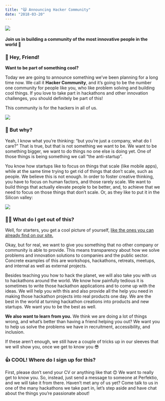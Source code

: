 ```yaml
---
title: "🙀 Announcing Hacker Community"
date: "2018-03-20"
---
```


![](http://www.xn--lhteenlahti-l8a.fi/wp-content/uploads/2018/09/e5d90-15n0p8ufuawklysrsifuulw.jpeg)

#### Join us in building a community of the most innovative people in the world 💚

### 👋 Hey, Friend!

**Want to be part of something cool?**

Today we are going to announce something we’ve been planning for a long time now. We call it **Hacker Community**, and it’s going to be the number one community for people like you, who like problem solving and building cool things. If you love to take part in hackathons and other innovation challenges, you should definitely be part of this!

This community is for the hackers in all of us.

![](http://www.xn--lhteenlahti-l8a.fi/wp-content/uploads/2018/09/e5975-1cf9w0s7smtgbpsdyvknekq.gif)

### 🤔 But why?

Yeah, I know what you’re thinking: “but you’re just a company, what do I care?” That is true, but that is not something we want to be. We want to be something bigger, we want to do things no one else is doing yet. One of those things is being something we call “the anti-startup”.

You know how startups like to focus on things that scale (like mobile apps), while at the same time trying to get rid of things that don’t scale, such as people. We believe this is not enough. In order to foster creative thinking, you have to focus on human factors, and those rarely scale. We want to build things that actually elevate people to be better, and, to achieve that we need to focus on those things that don’t scale. Or, as they like to put it in the Silicon valley:

![](http://www.xn--lhteenlahti-l8a.fi/wp-content/uploads/2018/09/194b4-1y6od4gitesxf0vgo4lyemg.gif)

### 👩‍🚀 What do I get out of this?

Well, for starters, you get a cool picture of yourself, [like the ones you can already find on our site.](https://www.perfektio.fi/en/company)

Okay, but for real, we want to give you something that no other company or community is able to provide. This means transparency about how we solve problems and innovation solutions to companies and the public sector. Concrete examples of this are workshops, hackathons, retreats, meetups, and internal as well as external projects.

Besides teaching you how to hack the planet, we will also take you with us to hackathons around the world. We know how painfully tedious it is sometimes to write those hackathon applications and to come up with the ideas. We will help you with this and also provide all the help you need in making those hackathon projects into real products one day. We are the best in the world at turning hackathon creations into products and new startups. We want you to be the best as well.

**We also want to learn from you.** We think we are doing a lot of things wrong, and what’s better than having a friend helping you out? We want you to help us solve the problems we have in recruitment, accessibility, and inclusion.

If these aren’t enough, we still have a couple of tricks up in our sleeves that we will show you, once we get to know you 😎

### 👍 COOL! Where do I sign up for this?

First, please don’t send your CV or anything like that 😊 We want to really get to know you. So, instead, just send a message to someone at Perfektio, and we will take it from there. Haven’t met any of us yet? Come talk to us in one of the many hackathons we take part in, let’s step aside and have chat about the things you’re passionate about!
